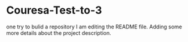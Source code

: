 # Couresa-Test-to-3
one try to bulid a repository
I am editing the README file. Adding some more details about the
project description.
